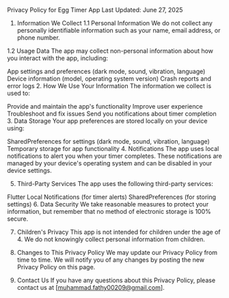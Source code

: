 Privacy Policy for Egg Timer App
Last Updated: June 27, 2025

1. Information We Collect
1.1 Personal Information
We do not collect any personally identifiable information such as your name, email address, or phone number.

1.2 Usage Data
The app may collect non-personal information about how you interact with the app, including:

App settings and preferences (dark mode, sound, vibration, language)
Device information (model, operating system version)
Crash reports and error logs
2. How We Use Your Information
The information we collect is used to:

Provide and maintain the app's functionality
Improve user experience
Troubleshoot and fix issues
Send you notifications about timer completion
3. Data Storage
Your app preferences are stored locally on your device using:

SharedPreferences for settings (dark mode, sound, vibration, language)
Temporary storage for app functionality
4. Notifications
The app uses local notifications to alert you when your timer completes. These notifications are managed by your device's operating system and can be disabled in your device settings.

5. Third-Party Services
The app uses the following third-party services:

Flutter Local Notifications (for timer alerts)
SharedPreferences (for storing settings)
6. Data Security
We take reasonable measures to protect your information, but remember that no method of electronic storage is 100% secure.

7. Children's Privacy
This app is not intended for children under the age of 4. We do not knowingly collect personal information from children.

8. Changes to This Privacy Policy
We may update our Privacy Policy from time to time. We will notify you of any changes by posting the new Privacy Policy on this page.

9. Contact Us
If you have any questions about this Privacy Policy, please contact us at [muhammad.fathy00209@gmail.com].
